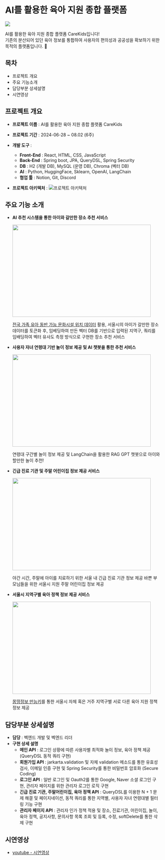 # AI를 활용한 육아 지원 종합 플랫폼

![](https://github.com/user-attachments/assets/3947764a-d9c8-4187-a4e3-5c03e52165fd)

AI를 활용한 육아 지원 종합 플랫폼 CareKids입니다!  
기존의 분산되어 있던 육아 정보를 통합하여 사용자의 편의성과 공공성을 확보하기 위한 목적의 플랫폼입니다. 🙂

## 목차
- 프로젝트 개요
- 주요 기능소개
- 담당부분 상세설명
- 시연영상

## 프로젝트 개요
- **프로젝트 이름** : AI를 활용한 육아 지원 종합 플랫폼 CareKids
- **프로젝트 기간** : 2024-06-28 ~ 08.02 (6주)
- **개발 도구** :
  - **Front-End** : React, HTML, CSS, JavaScript
  - **Back-End** : Spring boot, JPA, QueryDSL, Spring Security
  - **DB** : H2 (개발 DB), MySQL (운영 DB), Chroma (벡터 DB)
  - **AI** : Python, HuggingFace, Sklearn, OpenAI, LangChain
  - **협업 툴** : Notion, Git, Discord

 - **프로젝트 아키텍처** :
     ![프로젝트 아키텍처](https://github.com/user-attachments/assets/ae9fc9ae-c2b3-4f22-83a7-102fbd0c96a9)

## 주요 기능 소개
  - **AI 추천 시스템을 통한 아이와 갈만한 장소 추천 서비스**

    <img src="https://github.com/user-attachments/assets/449bf4eb-e429-4310-8fb6-da3645cb9887" width="450" height="300" style="text-align:center" />  

    [전국 가족 유아 동반 가능 문화시설 위치 데이터](https://www.data.go.kr/data/41850466/linkedData.do) 활용,
    서울시의 아이가 갈만한 장소 데이터를 토큰화 후, 임베딩하여 만든 벡터 DB를 기반으로 입력된 지역구, 쿼리를 임배딩하여 벡터 유사도 측정 방식으로 구현한
    장소 추천 서비스
    
  - **사용자 자녀 연령대 기반 놀이 정보 제공 및 AI 챗봇을 통한 추천 서비스**

    <img src="https://github.com/user-attachments/assets/8f06bc4d-4f6b-40f7-9609-7b6a45d94e7c" width="450" height="300" style="text-align:center" />

    연령대 구간별 놀이 정보 제공 및 LangChain을 활용한 RAG GPT 챗봇으로 아이와 할만한 놀이 추천!

  - **긴급 진료 기관 및 주말 어린이집 정보 제공 서비스**

    <img src="https://github.com/user-attachments/assets/5d04cf26-0bf4-4af2-94ad-ecf4e6ee5247" width="450" height="300" style="text-align:center" />

    야간 시간, 주말에 아이를 치료하기 위한 서울 내 긴급 진료 기관 정보 제공
    바쁜 부모님들을 위한 서울시 지원 주말 어린이집 정보 제공

  - **서울시 지역구별 육아 정책 정보 제공 서비스**

    <img src="https://github.com/user-attachments/assets/324e6051-890d-4b8d-a4bc-d36cfa608628" width="450" height="300" style="text-align:center" />

    [몽땅정보 만능키](https://umppa.seoul.go.kr/hmpg/chpo/chre/bzmg/bzmgList.do)를 통한 서울시 자체 혹은 거주 지역구별 서로 다른 육아 지원 정책 정보 제공

## 담당부분 상세설명

  - **담당** : 벡엔드 개발 및 벡엔드 리더
  - **구현 상세 설명**
    - **메인 API** : 로그인 상황에 따른 사용자별 최적화 놀이 정보, 육아 정책 제공 (QueryDSL 동적 쿼리 구현)
    - **회원가입 API** : jarkarta.validation 및 자체 validation 메소드를 통한 유효성 검사, 이메일 인증 구현 및 Spring Security를 통한 비밀번호 암호화 (Secure Coding)
    - **로그인 API** : 일반 로그인 및 Oauth2를 통한 Google, Naver 소셜 로그인 구현, 관리자 페이지를 위한 관리자 로그인 로직 구현
    - **긴급 진료 기관, 주말어린이집, 육아 정책 API** : QueryDSL를 이용한 N + 1 문제 해결 및 페이지네이션, 동적 쿼리를 통한 지역별, 사용자 자녀 연령대별 필터링 기능 구현
    - **관리자 페이지 API** : 관리자 인가 정책 적용 및 장소, 진료기관, 어린이집, 놀이, 육아 정책, 공지사항, 문의사항 목록 조회 및 등록, 수정, softDelete를 통한 삭제 구현

## 시연영상

- [youtube - 시연영상](https://youtu.be/6G9NVoPW2Dc)
